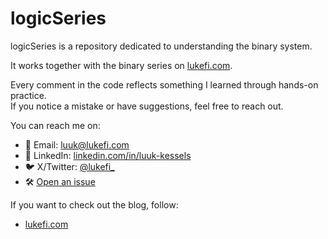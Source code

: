 # logicSeries

logicSeries is a repository dedicated to understanding the binary system.

It works together with the binary series on [lukefi.com](https://lukefi.com/).

Every comment in the code reflects something I learned through hands-on practice.  
If you notice a mistake or have suggestions, feel free to reach out.

You can reach me on:

- 📧 Email: [luuk@lukefi.com](mailto:luuk@lukefi.com)
- 🧠 LinkedIn: [linkedin.com/in/luuk-kessels](https://www.linkedin.com/in/luuk-kessels/)
- 🐦 X/Twitter: [@lukefi\_](https://x.com/lukefi_)
- 🛠️ [Open an issue](https://github.com/Lmpkessels/rust101/issues/new)

If you want to check out the blog, follow:

- [lukefi.com](https://lukefi.com/math/)
